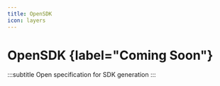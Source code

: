 ```yaml
---
title: OpenSDK
icon: layers
---
```


# OpenSDK {label="Coming Soon"}
:::subtitle
Open specification for SDK generation
:::


